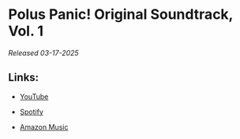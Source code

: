# Polus Panic! Original Soundtrack, Vol. 1
*Released 03-17-2025*

## Links:

- [YouTube](https://www.youtube.com/playlist?list=OLAK5uy_lyGhopCjcBBpy1wRcJrgtjW2o1DhdXk04)

- [Spotify](https://open.spotify.com/album/6kWuJuwKjMvccfbE3X2oyo?si=MQKLlKfHQoeG2EfRGwDCTw)

- [Amazon Music](https://music.amazon.com/albums/B0F1NHHP7Q?marketplaceId=ATVPDKIKX0DER&musicTerritory=US&ref=dm_sh_8FGCkbEUQ3ehSflddH4O6DWQ2)